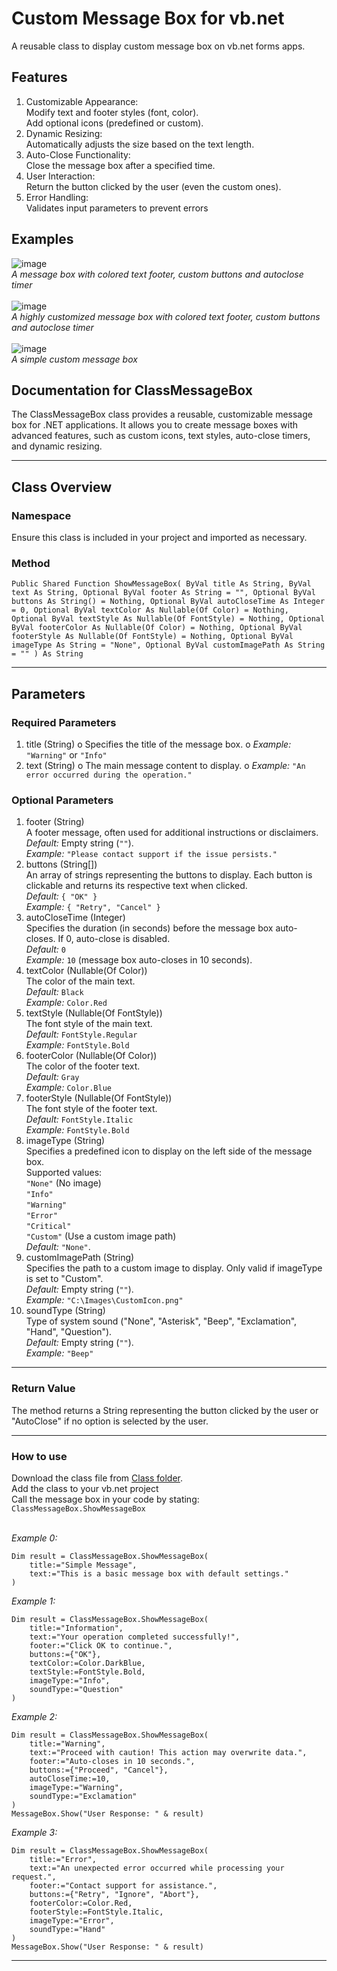 # Custom Message Box for vb.net
A reusable class to display custom message box on vb.net forms apps.
## Features
1.	Customizable Appearance:
<br>	Modify text and footer styles (font, color).
<br>	Add optional icons (predefined or custom).
2.	Dynamic Resizing:
<br>	Automatically adjusts the size based on the text length.
3.	Auto-Close Functionality:
<br>	Close the message box after a specified time.
4.	User Interaction:
<br>	Return the button clicked by the user (even the custom ones).
5.	Error Handling:
<br>	Validates input parameters to prevent errors

## Examples
![image](https://github.com/user-attachments/assets/3a1dad19-6f78-4174-90c9-d5d9044379ba)\
*A message box with colored text footer, custom buttons and autoclose timer*\
<br>
![image](https://github.com/user-attachments/assets/3f58a5dc-5b83-4da2-92c8-a18318185f0e)\
*A highly customized message box with colored text footer, custom buttons and autoclose timer*\
<br>
![image](https://github.com/user-attachments/assets/0ad7b0ec-8a4c-4430-878e-e65a4aa78574)\
*A simple custom message box*
<br>
## Documentation for ClassMessageBox
The ClassMessageBox class provides a reusable, customizable message box for .NET applications. It allows you to create message boxes with advanced features, such as custom icons, text styles, auto-close timers, and dynamic resizing.
________________________________________________________________________________________________________________________
## Class Overview
### Namespace
Ensure this class is included in your project and imported as necessary.
### Method
`Public Shared Function ShowMessageBox(
    ByVal title As String,
    ByVal text As String,
    Optional ByVal footer As String = "",
    Optional ByVal buttons As String() = Nothing,
    Optional ByVal autoCloseTime As Integer = 0,
    Optional ByVal textColor As Nullable(Of Color) = Nothing,
    Optional ByVal textStyle As Nullable(Of FontStyle) = Nothing,
    Optional ByVal footerColor As Nullable(Of Color) = Nothing,
    Optional ByVal footerStyle As Nullable(Of FontStyle) = Nothing,
    Optional ByVal imageType As String = "None",
    Optional ByVal customImagePath As String = ""
) As String`
________________________________________________________________________________________________________________________
## Parameters
### Required Parameters
1.	title (String)
o	Specifies the title of the message box.
o	*Example:* `"Warning"` or `"Info"`
2.	text (String)
o	The main message content to display.
o	*Example:* `"An error occurred during the operation."`

### Optional Parameters
1.	footer (String)
<br>	A footer message, often used for additional instructions or disclaimers.
<br>	*Default:* Empty string (`""`).
<br>	*Example:* `"Please contact support if the issue persists."`
2.	buttons (String[])
<br>	An array of strings representing the buttons to display. Each button is clickable and returns its respective text when clicked.
<br>	*Default:* `{ "OK" }`
<br>	*Example:* `{ "Retry", "Cancel" }`
3.	autoCloseTime (Integer)
<br>	Specifies the duration (in seconds) before the message box auto-closes. If 0, auto-close is disabled.
<br>	*Default:* `0`
<br>	*Example:* `10` (message box auto-closes in 10 seconds).
4.	textColor (Nullable(Of Color))
<br>	The color of the main text.
<br>	*Default:* `Black`
<br>	*Example:* `Color.Red`
5.	textStyle (Nullable(Of FontStyle))
<br>	The font style of the main text.
<br>	*Default:* `FontStyle.Regular`
<br>	*Example:* `FontStyle.Bold`
6.	footerColor (Nullable(Of Color))
<br>	The color of the footer text.
<br>	*Default:* `Gray`
<br>	*Example:* `Color.Blue`
7.	footerStyle (Nullable(Of FontStyle))
<br>	The font style of the footer text.
<br>	*Default:* `FontStyle.Italic`
<br>	*Example:* `FontStyle.Bold`
8.	imageType (String)
<br>	Specifies a predefined icon to display on the left side of the message box.
<br>	Supported values: 
<br>	`"None"` (No image)
<br>	`"Info"`
<br>	`"Warning"`
<br>	`"Error"`
<br>	`"Critical"`
<br>	`"Custom"` (Use a custom image path)
<br>	*Default:* `"None"`.
9.	customImagePath (String)
<br>	Specifies the path to a custom image to display. Only valid if imageType is set to "Custom".
<br>	*Default:* Empty string (`""`).
<br>	*Example:* `"C:\Images\CustomIcon.png"`
10.	 soundType (String)
<br>	Type of system sound ("None", "Asterisk", "Beep", "Exclamation", "Hand", "Question").
<br>	*Default:* Empty string (`""`).
<br>	*Example:* `"Beep"`

________________________________________________________________________________________________________________________
### Return Value
The method returns a String representing the button clicked by the user or "AutoClose" if no option is selected by the user.
________________________________________________________________________________________________________________________
### How to use
Download the class file from [Class folder](https://github.com/limbo666/Custom-Message-Box-for-vb.net/tree/main/Class).<br>
Add the class to your vb.net project\
Call the message box in your code by stating:  `ClassMessageBox.ShowMessageBox`\
<br>

*Example 0:* 
```
Dim result = ClassMessageBox.ShowMessageBox(
    title:="Simple Message",
    text:="This is a basic message box with default settings."
)
```



*Example 1:* 
```
Dim result = ClassMessageBox.ShowMessageBox(
    title:="Information",
    text:="Your operation completed successfully!",
    footer:="Click OK to continue.",
    buttons:={"OK"},
    textColor:=Color.DarkBlue,
    textStyle:=FontStyle.Bold,
    imageType:="Info",
    soundType:="Question"
)
```

*Example 2:* 
```
Dim result = ClassMessageBox.ShowMessageBox(
    title:="Warning",
    text:="Proceed with caution! This action may overwrite data.",
    footer:="Auto-closes in 10 seconds.",
    buttons:={"Proceed", "Cancel"},
    autoCloseTime:=10,
    imageType:="Warning",
    soundType:="Exclamation"
)
MessageBox.Show("User Response: " & result)
```

*Example 3:* 
```
Dim result = ClassMessageBox.ShowMessageBox(
    title:="Error",
    text:="An unexpected error occurred while processing your request.",
    footer:="Contact support for assistance.",
    buttons:={"Retry", "Ignore", "Abort"},
    footerColor:=Color.Red,
    footerStyle:=FontStyle.Italic,
    imageType:="Error",
    soundType:="Hand"
)
MessageBox.Show("User Response: " & result)
```

________________________________________________________________________________________________________________________

